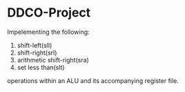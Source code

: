 # DDCO-Project

Impelementing the following:
1. shift-left(sll)
2. shift-right(srl)
3. arithmetic shift-right(sra)
4. set less than(slt)

operations within an ALU and its accompanying register file.

